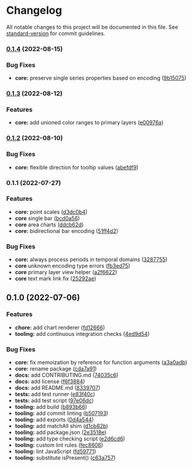 # Changelog

All notable changes to this project will be documented in this file. See [standard-version](https://github.com/conventional-changelog/standard-version) for commit guidelines.

### [0.1.4](https://github.com/vijithassar/bisonica/compare/v0.1.3...v0.1.4) (2022-08-15)


### Bug Fixes

* **core:** preserve single series properties based on encoding ([9b15075](https://github.com/vijithassar/bisonica/commit/9b15075bf2b2972b64d2981eb20749ab8baf9e59))

### [0.1.3](https://github.com/vijithassar/bisonica/compare/v0.1.2...v0.1.3) (2022-08-12)


### Features

* **core:** add unioned color ranges to primary layers ([e00976a](https://github.com/vijithassar/bisonica/commit/e00976ad672726878c9a33fc0c8d7b849d74b002))

### [0.1.2](https://github.com/vijithassar/bisonica/compare/v0.1.1...v0.1.2) (2022-08-10)


### Bug Fixes

* **core:** flexible direction for tooltip values ([abefdf9](https://github.com/vijithassar/bisonica/commit/abefdf98675e4120497d7a54fe3bc8fe097e6a63))

### 0.1.1 (2022-07-27)


### Features

* **core:** point scales ([d3dc0b4](https://github.com/vijithassar/bisonica/commit/d3dc0b4c7f8daf70ad07790bd4e19c65b97eebb2))
* **core** single bar ([bcd0a56](https://github.com/vijithassar/bisonica/commit/bcd0a56ab9a4c27c955ebb6682a8968fcd4a9683))
* **core** area charts ([ddcb62d](https://github.com/vijithassar/bisonica/commit/ddcb62d020d683e63e22d4c61720b6fbdad6e7b5))
* **core:** bidirectional bar encoding ([51ff4d2](https://github.com/vijithassar/bisonica/commit/51ff4d2f2b9af978a167381ac23565095fbf3a4a))


### Bug Fixes

* **core:** always process periods in temporal domains ([3287755](https://github.com/vijithassar/bisonica/commit/3287755fff2440b799775a8b28f4490ee11ec497))
* **core** unknown encoding type errors ([fb3ed75](https://github.com/vijithassar/bisonica/commit/fb3ed756eef521df28f239bbdf4699f65b10d0c4))
* **core** primary layer view helper ([a2f6622](https://github.com/vijithassar/bisonica/commit/a2f662249414ab69cfa1f2f9f237d07998e0126b))
* **core** text mark link fix ([25292ae](https://github.com/vijithassar/bisonica/commit/25292aeaa89ddd27df21d21f7c3f5959abb2d65e))

## 0.1.0 (2022-07-06)


### Features

* **chore:** add chart renderer ([fd12666](https://github.com/vijithassar/bisonica/commit/fd126665991e86a394e2135093b16c70c48227b7))
* **tooling:** add continuous integration checks ([4ed9d54](https://github.com/vijithassar/bisonica/commit/4ed9d54b8a667120ffc8e040e63117c0032371b0))


### Bug Fixes

* **core:** fix memoization by reference for function arguments ([a3a0adb](https://github.com/vijithassar/bisonica/commit/a3a0adbc776ee0b3797adaac1236085b3bd4ceb2))
* **core:** rename package ([cda7a91](https://github.com/vijithassar/bisonica/commit/cda7a91cce36b0b66784c4c68bd9f160e4437929))
* **docs:** add CONTRIBUTING.md ([74035c6](https://github.com/vijithassar/bisonica/commit/74035c677c5f2df21ef4bb968897c8a28600be2f))
* **docs:** add license ([f6f3884](https://github.com/vijithassar/bisonica/commit/f6f38842ef5cf1abdddcafc258346e62ccfd83b4))
* **docs:** add README.md ([8339707](https://github.com/vijithassar/bisonica/commit/83397075e7f89ac9fd802066f6184a625beb5acd))
* **tests:** add test runner ([e83f40c](https://github.com/vijithassar/bisonica/commit/e83f40ccc797f6113d68c7f9330f93e236c63dc3))
* **tests:** add test script ([97e06dc](https://github.com/vijithassar/bisonica/commit/97e06dcc1659032e3611c4541767bb17f9b86580))
* **tooling:** add build ([b893b66](https://github.com/vijithassar/bisonica/commit/b893b661363bdb6c589028862fff473a7363bdf6))
* **tooling:** add commit linting ([b507193](https://github.com/vijithassar/bisonica/commit/b507193b474ddc4392fe997ff7b025ba698f90df))
* **tooling:** add exports ([0d4a544](https://github.com/vijithassar/bisonica/commit/0d4a54466767a2ea3e576d504854a0994d300aef))
* **tooling:** add matchAll shim ([d1cb82b](https://github.com/vijithassar/bisonica/commit/d1cb82bd286ebcc4b77f2423b51affb1c9e3d696))
* **tooling:** add package.json ([2e3518e](https://github.com/vijithassar/bisonica/commit/2e3518eabedb87ef43a504ecbbdcacfa195cd220))
* **tooling:** add type checking script ([e2d6cd6](https://github.com/vijithassar/bisonica/commit/e2d6cd6685c1c3070250d1e0af8617b174aa327d))
* **tooling:** custom lint rules ([fec8606](https://github.com/vijithassar/bisonica/commit/fec8606e6c29add264ec094dd4f05a12ebb3292e))
* **tooling:** lint JavaScript ([fd59771](https://github.com/vijithassar/bisonica/commit/fd59771d8e8bd5f65605c16413604e5cfe362d20))
* **tooling:** substitute isPresent() ([c63a757](https://github.com/vijithassar/bisonica/commit/c63a757bac10e93f95961d81eff86d00ab1bfee6))
